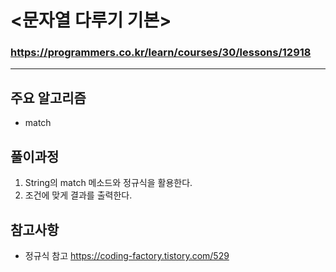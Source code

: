 # <문자열 다루기 기본>
### https://programmers.co.kr/learn/courses/30/lessons/12918

***

## 주요 알고리즘
* match

## 풀이과정
1. String의 match 메소드와 정규식을 활용한다.
2. 조건에 맞게 결과를 출력한다.

## 참고사항
* 정규식 참고
  https://coding-factory.tistory.com/529
